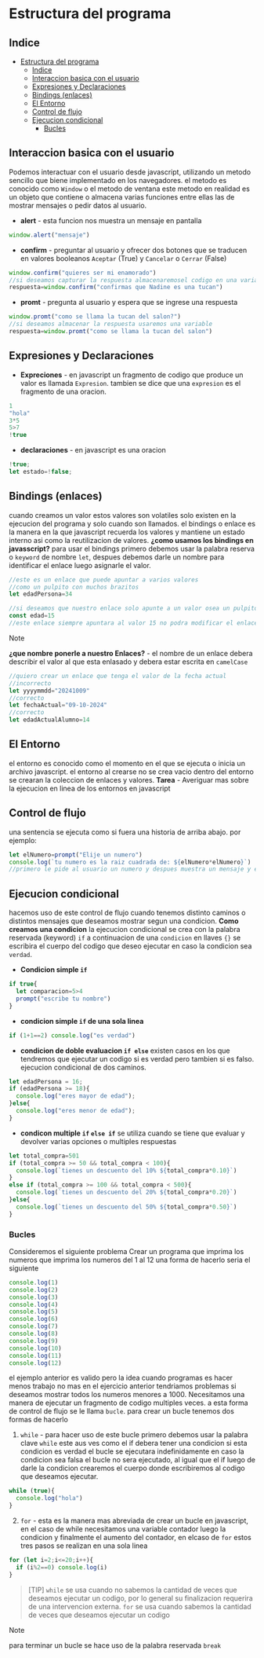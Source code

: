 # Estructura del programa
## Indice
- [Estructura del programa](#estructura-del-programa)
  - [Indice](#indice)
  - [Interaccion basica con el usuario](#interaccion-basica-con-el-usuario)
  - [Expresiones y Declaraciones](#expresiones-y-declaraciones)
  - [Bindings (enlaces)](#bindings-enlaces)
  - [El Entorno](#el-entorno)
  - [Control de flujo](#control-de-flujo)
  - [Ejecucion condicional](#ejecucion-condicional)
    - [Bucles](#bucles)
## Interaccion basica con el usuario
Podemos interactuar con el usuario desde javascript, utilizando un metodo sencillo que biene implementado en los navegadores.
el metodo es conocido como `Window` o el metodo de ventana este metodo en realidad es un objeto que contiene o almacena varias funciones entre ellas las de mostrar mensajes o pedir datos al usuario.
- **alert** - esta funcion nos muestra un mensaje en pantalla
```js
window.alert("mensaje")
```
- **confirm** - preguntar al usuario y ofrecer dos botones que se traducen en valores booleanos `Aceptar` (True) y `Cancelar` o `Cerrar` (False)
```js
window.confirm("quieres ser mi enamorado")
//si deseamos capturar la respuesta almacenaremosel codigo en una variable
respuesta=window.confirm("confirmas que Nadine es una tucan")
```
- **promt** - pregunta al usuario y espera que se ingrese una respuesta
```js
window.promt("como se llama la tucan del salon?")
//si deseamos almacenar la respuesta usaremos una variable
respuesta=window.promt("como se llama la tucan del salon")
```
## Expresiones y Declaraciones
- **Expreciones** - en javascript un fragmento de codigo que produce un valor es llamada `Expresion`. tambien se dice que una `expresion` es el fragmento de una oracion.
```js
1
"hola"
3*5
5>7
!true
```
- **declaraciones** - en javascript es una oracion
```js
!true;
let estado=!false;
```
## Bindings (enlaces)
cuando creamos un valor estos valores son volatiles solo existen en la ejecucion del programa y solo cuando son llamados.
el bindings o enlace es la manera en la que javascript recuerda los valores y mantiene un estado interno asi como la reutilizacion de valores.
**¿como usamos los bindings en javasscript?**
para usar el bindings primero debemos usar la palabra reserva o `keyword` de nombre `let`, despues debemos darle un nombre para identificar el enlace luego asignarle el valor.
```js
//este es un enlace que puede apuntar a varios valores
//como un pulpito con muchos brazitos
let edadPersona=34

//si deseamos que nuestro enlace solo apunte a un valor osea un pulpito con un bracito entonces para crear este enlace debemos hacer uso de la keyword const
const edad=15
//este enlace siempre apuntara al valor 15 no podra modificar el enlace a otro valor
```
> [!NOTE]
> **¿que nombre ponerle a nuestro Enlaces?** - el nombre de un enlace debera describir el valor al que esta enlasado y debera estar escrita en `camelCase`

```js
//quiero crear un enlace que tenga el valor de la fecha actual
//incorrecto
let yyyymmdd="20241009"
//correcto
let fechaActual="09-10-2024"
//correcto
let edadActualAlumno=14
```
## El Entorno
el entorno es conocido como el momento en el que se ejecuta o inicia un archivo javascript.
el entorno al crearse no se crea vacio dentro del entorno se crearan la coleccion de enlaces y valores.
**Tarea** - Averiguar mas sobre la ejecucion en linea de los entornos en javascript
## Control de flujo
una sentencia se ejecuta como si fuera una historia de arriba abajo.
por ejemplo:
```js
let elNumero=prompt("Elije un numero")
console.log(`tu numero es la raiz cuadrada de: ${elNumero*elNumero}`)
//primero le pide al usuario un numero y despues muestra un mensaje y el cuadrado de ese numero
```
## Ejecucion condicional
hacemos uso de este control de flujo cuando tenemos distinto caminos o distintos mensajes que deseamos mostrar segun una condicion.
**Como creamos una condicion**
la ejecucion condicional se crea con la palabra reservada (keyword)
`if` a continuacion de una `condicion` en llaves `{}` se escribira el cuerpo del codigo que deseo ejecutar en caso la condicion sea `verdad`.
- **Condicion simple `if`**
```js
if true{
  let comparacion=5>4
  prompt("escribe tu nombre")
}
```
- **condicion simple `if` de una sola linea**
```js
if (1+1==2) console.log("es verdad")
```
- **condicion de doble evaluacion `if else`**
existen casos en los que tendremos que ejecutar un codigo si es verdad pero tambien si es falso. ejecucion condicional de dos caminos.
```js
let edadPersona = 16;
if (edadPersona >= 18){
  console.log("eres mayor de edad");
}else{
  console.log("eres menor de edad");
}
```
- **condicon multiple `if` `else if`**
se utiliza cuando se tiene que evaluar y devolver varias opciones o multiples respuestas
```js
let total_compra=501
if (total_compra >= 50 && total_compra < 100){
  console.log(`tienes un descuento del 10% ${total_compra*0.10}`)
}
else if (total_compra >= 100 && total_compra < 500){
  console.log(`tienes un descuento del 20% ${total_compra*0.20}`)
}else{
  console.log(`tienes un descuento del 50% ${total_compra*0.50}`)
}
```
### Bucles
Consideremos el siguiente problema
Crear un programa que imprima los numeros que imprima los numeros del 1 al 12 una forma de hacerlo seria el siguiente
```js
console.log(1)
console.log(2)
console.log(3)
console.log(4)
console.log(5)
console.log(6)
console.log(7)
console.log(8)
console.log(9)
console.log(10)
console.log(11)
console.log(12)
```
el ejemplo anterior es valido pero la idea cuando programas es hacer menos trabajo no mas en el ejercicio anterior tendriamos problemas si deseamos mostrar todos los numeros menores a 1000.
Necesitamos una manera de ejecutar un fragmento de codigo multiples veces. a esta forma de control de flujo se le llama `bucle`.
para crear un bucle tenemos dos formas de hacerlo
1. `while` - para hacer uso de este bucle primero debemos usar la palabra clave `while` este aus ves como el if debera tener una condicion si esta condicion es verdad el bucle se ejecutara indefinidamente en caso la condicion sea falsa el bucle no sera ejecutado, al igual que el if luego de darle la condicion crearemos el cuerpo donde escribiremos al codigo que deseamos ejecutar.
```js
while (true){
  console.log("hola")
}
```
2. `for` - esta es la manera mas abreviada de crear un bucle en javascript, en el caso de while necesitamos una variable contador luego la condicion y finalmente el aumento del contador, en elcaso de `for` estos tres pasos se realizan en una sola linea
```js
for (let i=2;i<=20;i++){
  if (i%2==0) console.log(i)
}
```
> [TIP]
> `while` se usa cuando no sabemos la cantidad de veces que deseamos ejecutar un codigo, por lo general su finalizacion requerira de una intervencion externa. `for` se usa cuando sabemos la cantidad de veces que deseamos ejecutar un codigo

> [!NOTE]
> para terminar un bucle se hace uso de la palabra reservada `break`

